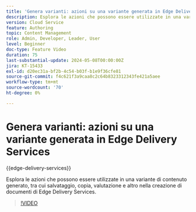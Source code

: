 ```yaml
---
title: 'Genera varianti: azioni su una variante generata in Edge Delivery Services'
description: Esplora le azioni che possono essere utilizzate in una variante di contenuto generato, tra cui salvataggio, copia, valutazione e altro nella creazione di documenti di Edge Delivery Services.
version: Cloud Service
feature: Authoring
topic: Content Management
role: Admin, Developer, Leader, User
level: Beginner
doc-type: Feature Video
duration: 75
last-substantial-update: 2024-05-08T00:00:00Z
jira: KT-15433
exl-id: d20ec31a-bf2b-4c54-b03f-b1e9f36cfe81
source-git-commit: f4c621f3a9caa8c2c64b8323312343fe421a5aee
workflow-type: tm+mt
source-wordcount: '70'
ht-degree: 0%

---
```


# Genera varianti: azioni su una variante generata in Edge Delivery Services

{{edge-delivery-services}}

Esplora le azioni che possono essere utilizzate in una variante di contenuto generato, tra cui salvataggio, copia, valutazione e altro nella creazione di documenti di Edge Delivery Services.

>[!VIDEO](https://video.tv.adobe.com/v/3428795/?learn=on)
